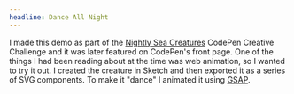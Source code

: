 ```yaml
---
headline: Dance All Night
---
```


I made this demo as part of the [Nightly Sea Creatures](http://codepen.io/collection/neJVwm/) CodePen Creative Challenge and it was later featured on CodePen's front page. One of the things I had been reading about at the time was web animation, so I wanted to try it out. I created the creature in Sketch and then exported it as a series of SVG components. To make it "dance" I animated it using [GSAP](https://greensock.com/gsap).
